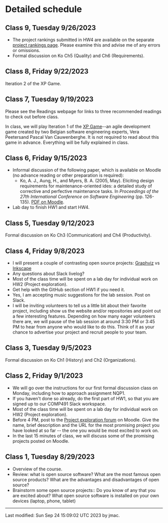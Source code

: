 # Detailed schedule

## Class 9, Tuesday 9/26/2023

* The project rankings submitted in HW4 are available on the separate
  [project rankings page](project-rankings.md). Please examine this
  and advise me of any errors or omissions.
* Formal discussion on Ko Ch5 (Quality) and Ch6 (Requirements).



## Class 8, Friday 9/22/2023

Iteration 2 of the XP Game.

## Class 7, Tuesday 9/19/2023

Please see the Readings webpage for links to three recommended readings to check out before class.

In class, we will play Iteration 1 of the [XP
Game](https://www.agilebelgium.be/xpgame/)--an agile development game
created by two Belgian software engineering experts, Vera Peetersand
Pascal Van Cauwenberghe. It is not required to read about this game in
advance. Everything will be fully explained in class.


## Class 6, Friday 9/15/2023

* Informal discussion of the following paper, which is available on
  Moodle (no advance reading or other preparation is required):
  - Ko, A. J., Aung, H., and Myers, B. A. (2005, May). Eliciting
    design requirements for maintenance-oriented ides: a detailed
    study of corrective and perfective maintenance tasks. In
    *Proceedings of the 27th International Conference on Software
    Engineering* (pp. 126-135). [PDF on
    Moodle](https://lms.dickinson.edu/mod/resource/view.php?id=1217800).
* Lab day to finish HW1 and start HW4.

## Class 5, Tuesday 9/12/2023

Formal discussion on Ko Ch3 (Communication) and Ch4 (Productivity).


## Class 4, Friday 9/8/2023

* I will present a couple of contrasting open source projects:
  [Graphviz](https://graphviz.org/) vs [Inkscape](https://inkscape.org/)
* Any questions about Slack livelog?
* Most of the class time will be spent on a lab day for individual
  work on HW2 (Project exploration).
* Get help with the GitHub section of HW1 if you need it.
* Yes, I am accepting music suggestions for the lab session. Post on Slack.
* I will be inviting volunteers to tell us a little bit about their
  favorite project, including show us the website and/or repositories
  and point out a few interesting features. Depending on how many
  eager volunteers there are, we will pause of the lab session at
  around 3:30 PM or 3:45 PM to hear from anyone who would like to do
  this. Think of it as your chance to advertise your project and
  recruit people to your team.


## Class 3, Tuesday 9/5/2023

Formal discussion on Ko Ch1 (History) and Ch2 (Organizations).


## Class 2, Friday 9/1/2023

* We will go over the instructions for our first formal discussion
  class on Monday, including how to approach assignment NQP1.
* If you haven't done so already, do the first part of HW1, so that
  you are signed up to our COMP491 Slack workspace.
* Most of the class time will be spent on a lab day for individual
  work on HW2 (Project exploration).
* Before 4 PM, post to the [Project exploration
  forum](https://lms.dickinson.edu/mod/forum/view.php?id=1215029) on
  Moodle. Give the name, brief description and the URL for the most
  promising project you have looked at so far -- the one you would be
  most excited to work on.
* In the last 15 minutes of class, we will discuss some of the
  promising projects posted on Moodle.






## Class 1, Tuesday 8/29/2023

* Overview of the course. 
* Review: what is open source software? What are the most famous open source products? What are the advantages and disadvantages of open source?
* Brainstorm some open source projects:: Do you know of any that you are excited about? What open source software is installed on your own devices (laptop, phone, tablet)
<!-- * Project work day -->


----
Last modified: Sun Sep 24 15:09:02 UTC 2023 by jmac.
